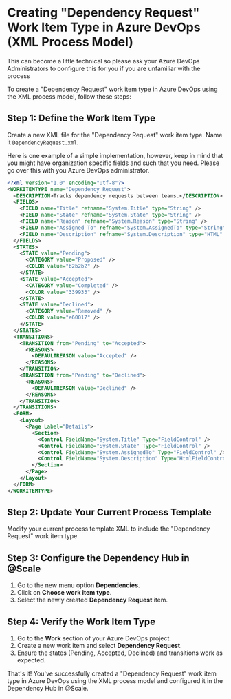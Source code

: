# Creating "Dependency Request" Work Item Type in Azure DevOps (XML Process Model)

This can become a little technical so please ask your Azure DevOps Administrators to configure this for you if you are unfamiliar with the process

To create a "Dependency Request" work item type in Azure DevOps using the XML process model, follow these steps:

## Step 1: Define the Work Item Type

Create a new XML file for the "Dependency Request" work item type. Name it `DependencyRequest.xml`.

Here is one example of a simple implementation, however, keep in mind that you might have organization specific fields and such that you need. Please go over this with you Azure DevOps administrator.

```xml
<?xml version="1.0" encoding="utf-8"?>
<WORKITEMTYPE name="Dependency Request">
  <DESCRIPTION>Tracks dependency requests between teams.</DESCRIPTION>
  <FIELDS>
    <FIELD name="Title" refname="System.Title" type="String" />
    <FIELD name="State" refname="System.State" type="String" />
    <FIELD name="Reason" refname="System.Reason" type="String" />
    <FIELD name="Assigned To" refname="System.AssignedTo" type="String" />
    <FIELD name="Description" refname="System.Description" type="HTML" />
  </FIELDS>
  <STATES>
    <STATE value="Pending">
      <CATEGORY value="Proposed" />
      <COLOR value="b2b2b2" />
    </STATE>
    <STATE value="Accepted">
      <CATEGORY value="Completed" />
      <COLOR value="339933" />
    </STATE>
    <STATE value="Declined">
      <CATEGORY value="Removed" />
      <COLOR value="e60017" />
    </STATE>
  </STATES>
  <TRANSITIONS>
    <TRANSITION from="Pending" to="Accepted">
      <REASONS>
        <DEFAULTREASON value="Accepted" />
      </REASONS>
    </TRANSITION>
    <TRANSITION from="Pending" to="Declined">
      <REASONS>
        <DEFAULTREASON value="Declined" />
      </REASONS>
    </TRANSITION>
  </TRANSITIONS>
  <FORM>
    <Layout>
      <Page Label="Details">
        <Section>
          <Control FieldName="System.Title" Type="FieldControl" />
          <Control FieldName="System.State" Type="FieldControl" />
          <Control FieldName="System.AssignedTo" Type="FieldControl" />
          <Control FieldName="System.Description" Type="HtmlFieldControl" />
        </Section>
      </Page>
    </Layout>
  </FORM>
</WORKITEMTYPE>
```


## Step 2: Update Your Current Process Template

Modify your current process template XML to include the "Dependency Request" work item type.

## Step 3: Configure the Dependency Hub in @Scale

1. Go to the new menu option **Dependencies**.
2. Click on **Choose work item type**.
3. Select the newly created **Dependency Request** item.

## Step 4: Verify the Work Item Type

1. Go to the **Work** section of your Azure DevOps project.
2. Create a new work item and select **Dependency Request**.
3. Ensure the states (Pending, Accepted, Declined) and transitions work as expected.

That's it! You've successfully created a "Dependency Request" work item type in Azure DevOps using the XML process model and configured it in the Dependency Hub in @Scale.
